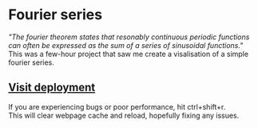 # Fourier series
*"The fourier theorem states that resonably continuous periodic functions can often be expressed as the sum of a series of sinusoidal functions."*\
This was a few-hour project that saw me create a visalisation of a simple fourier series.

## [Visit deployment](https://elliot-mb.github.io/fourier-series/)
If you are experiencing bugs or poor performance, hit ctrl+shift+r.\
This will clear webpage cache and reload, hopefully fixing any issues.

